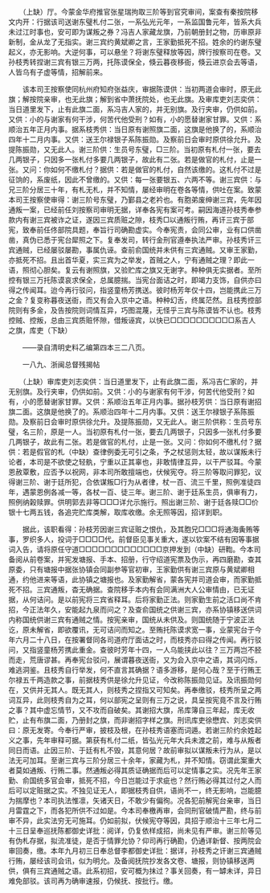 <!-- { "loadSidebar": true } -->
　　（上缺）厅。今蒙金华府推官张星瑞拘取三阶等到官究审间，案查有秦按院移文内开：行据该司送谢东璧札付二张，一系弘光元年，一系监国鲁元年，皆系大兵未过江时事也，安可即为谋叛之券？冯吉人家藏龙旗，乃前朝册封之物，历审原非新制，金从龙了无指实。谢三宾约黄斌卿之言，王家勤抵死不招。姓余的约谢东璧起义，亦无影响。大逆何事，可以悬坐？将谢东璧释放等因，牌行按察司在卷。又孙枝秀转捏谢三宾有银三万两，托陈谟保全，倏云暮夜移衙，倏云进京会去等语，人皆乌有子虚等情，招解前来。

　　该本司王按察使同杭州府知府张益庆，审据陈谟供：当初两道会审时，原无此旗；解按院亲审，也无此旗；解到省中萧抚院处，也无此旗。及审库吏刘志奕供：当日道里发下，止有此旗二面，系冯吉人家的，并无别旗。及行夹审，仍供如前。又供：小的与谢家有何干涉，何苦代他受刑？如有，小的愿替谢家甘罪。又供：系顺治五年正月内事。据系枝秀供：当日原有谢照旗二面，这旗是他换了的，系顺治四年十二月内事。又供：送王尔禄银子系陈振勋。及察前日会审时原供徐允升。及提陈振勋，又无此人。谢三阶供：生员号东璧，□三阶。当初原有札付一张，要去几两银子，只因多一张札付多要几两银子，故此有二张。若是做官的札付，止是一张。又问：你如何不缴札付？据供：若是做官的札付，自然该缴的。这札付不过是征饷的，系废纸，因此不曾缴的。又供：每一张要银五、六两不等。谢三宾供：与兄三阶分居三十年，有札无札，并不知情，屡经审明在卷各等情，供吐在案。致蒙本司王按察使审得：谢三阶号东璧，乃鄞县之老衿也。有胞弟废绅谢三宾，先年因通叛一案，已经前任刘按察司审明无据，详奉各宪有案可考。嗣因海道孙枝秀奉参款内有谢三宾被诈之证，遂因三宾质赃之隙，枝秀□以通叛行贿，再讦三宾于部宪，致奉前任佟部院具题，奉旨行司确勘虚实。今奉宪责，会同公审，业有口供凿凿，真伪已悉于宪台犀照之下。复奉发司，转行金刑官遵奉执法严审。孙枝秀讦三宾通贼，已经屡驳屡勘，事属仇诬。查前俞国统并未供有三宾通贼。又审王家勤，亦抵死不招。且出首华夏，实三宾为之举发，首贼之人，宁有通贼之理？即此一语，照彻心胆矣。复云有谢照旗，又验贮库之旗又无谢字。种种俱无实据者。至所控有银三万托陈谟哀求保全，总属臆揣。当宪台面诘之时，即竭力支饰，自供亦曰得之传闻耳。迨今再行驳问，指竖童杨芳携送。彼时杨芳年仅十四，岂能携此三万之金？复变称暮夜送衙，而又有会入京中之语。种种幻舌，终属茫然。且枝秀控部院则有多金，及告按院则词情互异，巧图混蔑，无怪乎三宾与陈谟皆不认也。枝秀控贼、控叛，总由三宾质赃怀隙，借叛诬宾，以快已□□□□□□□□□□系吉人之旗，库吏（下缺）

　　——录自清明史料乙编第四本三二八页。

　　一八九、浙闽总督残揭帖

　　（上缺）审库吏刘志奕供：当日道里发下，止有此旗二面，系冯吉仁家的，并无别旗。及行夹审，仍供如前。又供：小的与谢家有何干涉，何苦代他受刑？如有，小的愿替谢家甘罪。又供：系顺治五年正月内事。据孙枝芳供：当日原有谢招旗二面。这旗是他换了的。系顺治四年十二月内事。又供：送王尔禄银子系陈振勋。及察前日会审时原供徐允升。及提陈振勋，又无此人。谢三阶供称：生员号东璧，名三阶，原是一人。当初原有札付一张，要去几两银子，只因多一张札付多要几两银子，故此有二张。若是做官的札付，止是一张。又问：你如何不缴札付？据供：若是假官的札（中缺）查律例委无可引之条，予之杖惩则太轻，故以谋叛未行论者，本司是不欲使之轻骫，宁重以正其辜也，非敢情律互异，以干严驳耳。今蒙恩赦覃敷，应否予以祝网，非本司所敢擅端也，伏候宪夺。将三阶等取问罪犯，议得谢三阶、谢于廷所犯，合依谋叛□行为从者律，杖一百、流三千里，照例准徒四年，遇蒙恩例各减一等，各杖一百、徒三年。谢三阶、谢于廷系生员，俱审有力，照例纳榖赎罪。供明郭去非等□□□详允示施行。照出谢三阶、谢于廷各赎□□价银十七两五钱，各追完贮库类解，取库收缴。余无照等因，招详到职。

　　据此，该职看得：孙枝芳因谢三宾证赃之恨仇，及其胞兄□□□将通海夤贿等事，罗织多人，投词于□□□□代。前督臣见事关重大，遂以钦案不结有因等事据词入告，请将原任守道□□□□□□□□□□□□□京押发到（中缺）研鞫。今本司备阅从前卷案，并宪发塘报、手本、招册，行守绍道宪票及伪示，再四磨勘，查其原委，只有塘报中据张协镇会同副参等官初审，王家勤供有谢三宾原与黄斌卿相通，约他进来等语，此协镇之塘报也。及家勤解省，蒙各宪并司道会审，而家勤抵死不招。三宾通叛，杳无确据。查院移手本内有会同满洲大人公审情由，已无证据，从何诘问。是以前宪将三宾省释耳。后将家勤正法。则家勤生前之活口尚不肯招，今正法年久，安能起九泉而问之？及查俞国统之供谢三宾，亦系协镇移送供词内称国统供谢三宾有通贼之情。按宪亲审，国统从未供及。则国统随于宁波正法讫，原未解省，即欲覆讯，无可诘问而知之。至贿托陈谟求宽一事，业蒙宪台于今年六月二十八日，在按署督同各司道府厅面诘之时，而枝秀亦曰得之传闻。再行驳问，又指竖童杨芳携此重金。查彼时芳年十四，一人乌能挟此以往？三万两岂不胫而走，荒唐谬甚。再奉宪台驳问，展谓暮夜送衙，又为会入京中之语，其词闪烁，难逃洞鉴。且枝秀自行举发，何不直言其确据？语多游移，是何心哉？至于行贿王尔禄五千两造款之事，前据枝秀供是徐允升见证，今改称陈振勋见证。及讯振勋何在，又供并无其人。既无其人，则枝秀之捏指又可知矣。再奉缴驳，枝秀所呈之两词互异，此则枝秀自为之耳，何以部宪之呈则有三万之说，具呈按宪竟不言及行贿之事？其中虚忘情节，又不攻而自破矣。其谢招大旗，吊库簿自三年起，库无收贮，止有布旗二面，乃册封之旗，而非谢招字样之旗。刑讯库吏徐懋宾、刘志奕供曰：原无发寄。今奉行严审，披枝及根，在孙枝秀语塞而词遁。若谢三阶约余姓起义之事，先年审释可据。第获有札付二纸，皆弘光元年大兵未渡之前，难与从叛者同日而语。止因三阶、于廷有札不毁，其意何居？故前审拟以谋叛未行为从，是以法无可加耳。至谢三宾与三阶分居三十余年，家藏为札，并不知情。窃谓此案重大者莫如通叛、行贿二事。然通叛必得其质证确据而后可以定情事之实。况先年王家勤、俞国统多官会审，抵死不招，今日岂能过于求疵也？然行贿必得其过付之人而后可以定赃据之实。不独见证无人，即据枝秀自供，语尚不一，终无影响，岂能臆为揣摩也？本司执法惟凛，矢诸天日，不敢少有偏徇。况各犯前解宪台亲审，当日月雷霆之下，而各犯所供不过如是。今本司奉檄再审，会同刑官破情严勘，终与前审不异，此实法穷无可施耳。仍如前拟，伏候宪夺等因，具招于顺治十三年七月二十三日呈奉巡抚陈都御史详批：阅详，仍复依样成招，尚未见有严审。谢三阶等见有伪札存据，拟流准徒，是否于情罪允协？仰司再行确勘，仍通详新督、按两院会审回奏，缴。本年九月初三日奉总督李都御史详批：据详，孙枝秀之讦谢三宾通贼行贿，屡经该司会讯，似为明允。及备阅抚院抄发各文卷、塘报，则协镇移送两供，俱有三宾通贼之语。此系初招，安可概为抹过？事关回奏，有一罅未详，异日难免部驳。该司再为确审速报，仍候抚、按批行。缴。

